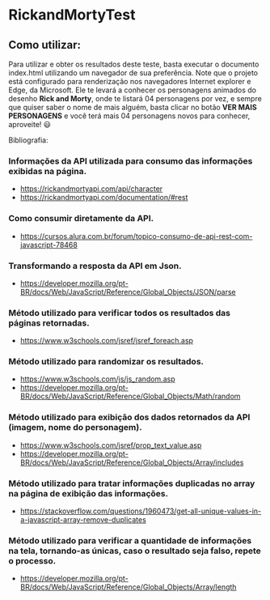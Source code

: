 # RickandMortyTest

## Como utilizar:
Para utilizar e obter os resultados deste teste, basta executar o documento index.html utilizando um navegador de sua preferência. 
Note que o projeto está configurado para renderização nos navegadores Internet explorer e Edge, da Microsoft.
Ele te levará a conhecer os personagens animados do desenho **Rick and Morty**, onde te listará 04 personagens por vez, e sempre que quiser saber o nome de mais alguém, basta clicar no botão **VER MAIS PERSONAGENS** e você terá mais 04 personagens novos para conhecer, aproveite! :smiley:


Bibliografia:

### Informações da API utilizada para consumo das informações exibidas na página.
- https://rickandmortyapi.com/api/character
- https://rickandmortyapi.com/documentation/#rest

### Como consumir diretamente da API.
- https://cursos.alura.com.br/forum/topico-consumo-de-api-rest-com-javascript-78468

### Transformando a resposta da API em Json.
- https://developer.mozilla.org/pt-BR/docs/Web/JavaScript/Reference/Global_Objects/JSON/parse

### Método utilizado para verificar todos os resultados das páginas retornadas.
- https://www.w3schools.com/jsref/jsref_foreach.asp

### Método utilizado para randomizar os resultados.
- https://www.w3schools.com/js/js_random.asp
- https://developer.mozilla.org/pt-BR/docs/Web/JavaScript/Reference/Global_Objects/Math/random

### Método utilizado para exibição dos dados retornados da API (imagem, nome do personagem).
- https://www.w3schools.com/jsref/prop_text_value.asp
- https://developer.mozilla.org/pt-BR/docs/Web/JavaScript/Reference/Global_Objects/Array/includes

### Método utilizado para tratar informações duplicadas no array na página de exibição das informações.
- https://stackoverflow.com/questions/1960473/get-all-unique-values-in-a-javascript-array-remove-duplicates

### Método utilizado para verificar a quantidade de informações na tela, tornando-as únicas, caso o resultado seja falso, repete o processo.
- https://developer.mozilla.org/pt-BR/docs/Web/JavaScript/Reference/Global_Objects/Array/length
